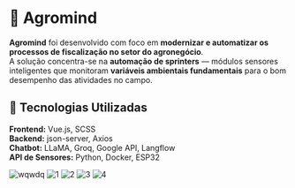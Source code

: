 # 🌱 Agromind

**Agromind** foi desenvolvido com foco em **modernizar e automatizar os processos de fiscalização no setor do agronegócio**.  
A solução concentra-se na **automação de sprinters** — módulos sensores inteligentes que monitoram **variáveis ambientais fundamentais** para o bom desempenho das atividades no campo.

## 🚀 Tecnologias Utilizadas

**Frontend:** Vue.js, SCSS  
**Backend:** json-server, Axios  
**Chatbot:** LLaMA, Groq, Google API, Langflow  
**API de Sensores:** Python, Docker, ESP32


![wqwdq](https://github.com/user-attachments/assets/94788484-fd28-414c-a5f5-de3f3a9a9d51)
![1](https://github.com/user-attachments/assets/c9290d3a-a87c-4223-9bf4-db3cc9671345)
![2](https://github.com/user-attachments/assets/2b41e37f-c781-4ae6-a505-198f6c874e41)
![3](https://github.com/user-attachments/assets/7368987c-9256-4475-937f-6b64f217c3eb)
![4](https://github.com/user-attachments/assets/98b2f20b-7060-4c3f-a9c7-2519ee283c64)




